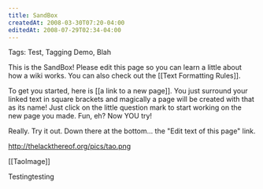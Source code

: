 ```yaml
---
title: SandBox
createdAt: 2008-03-30T07:20-04:00
editedAt: 2008-07-29T02:34-04:00
---
```


Tags: Test, Tagging Demo, Blah

This is the SandBox! Please edit this page so you can learn a little about how a wiki works. You can also check out the [[Text Formatting Rules]].

To get you started, here is [[a link to a new page]]. You just surround your linked text in square brackets and magically a page will be created with that as its name! Just click on the little question mark to start working on the new page you made. Fun, eh? Now YOU try!

Really. Try it out. Down there at the bottom... the "Edit text of this page" link.

http://thelackthereof.org/pics/tao.png

[[TaoImage]]

Testingtesting

